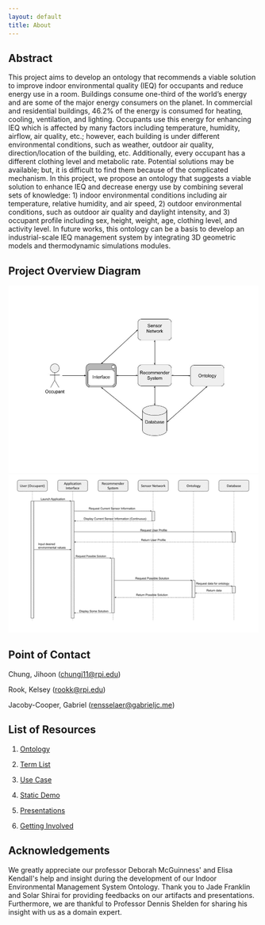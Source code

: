 ```yaml
---
layout: default
title: About
---
```


## Abstract

This project aims to develop an ontology that recommends a viable solution to improve indoor environmental quality (IEQ) for occupants and reduce energy use in a room. Buildings consume one-third of the world’s energy and are some of the major energy consumers on the planet. In commercial and residential buildings, 46.2% of the energy is consumed for heating, cooling, ventilation, and lighting. Occupants use this energy for enhancing IEQ which is affected by many factors including temperature, humidity, airflow, air quality, etc.; however, each building is under different environmental conditions, such as weather, outdoor air quality, direction/location of the building, etc. Additionally, every occupant has a different clothing level and metabolic rate. Potential solutions may be available; but, it is difficult to find them because of the complicated mechanism. In this project, we propose an ontology that suggests a viable solution to enhance IEQ and decrease energy use by combining several sets of knowledge: 1) indoor environmental conditions including air temperature, relative humidity, and air speed, 2) outdoor environmental conditions, such as outdoor air quality and daylight intensity, and 3) occupant profile including sex, height, weight, age, clothing level, and activity level. In future works, this ontology can be a basis to develop an industrial-scale IEQ management system by integrating 3D geometric models and thermodynamic simulations modules. 

## Project Overview Diagram

![System architecture diagram](images/SystemDiagram.jpg)
![Activity diagram](images/ActivityDiagram.png)

## Point of Contact

Chung, Jihoon (chungj11@rpi.edu)

Rook, Kelsey (rookk@rpi.edu)

Jacoby-Cooper, Gabriel (rensselaer@gabrieljc.me)

## List of Resources

1. [Ontology](ontology.md)

2. [Term List](termlist.md)

3. [Use Case](usecase.md)

4. [Static Demo](demo.md) 

5. [Presentations](presentations.md)

6. [Getting Involved](gettinginvolved.md)

## Acknowledgements

<p>We greatly appreciate our professor Deborah McGuinness' and Elisa Kendall's help and insight during the development of our Indoor Environmental Management System Ontology. Thank you to Jade Franklin and Solar Shirai for providing feedbacks on our artifacts and presentations. Furthermore, we are thankful to Professor Dennis Shelden for sharing his insight with us as a domain expert.</p>